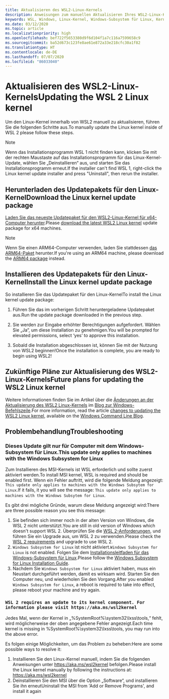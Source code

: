 ```yaml
---
title: Aktualisieren des WSL2-Linux-Kernels
description: Anweisungen zum manuellen Aktualisieren Ihres WSL2-Linux-Kernels
keywords: WSL, Windows, Linux-Kernel, Windows-Subsystem für Linux, Kernel
ms.date: 03/12/2020
ms.topic: article
ms.localizationpriority: high
ms.openlocfilehash: bef722f5653380d9f6d104f1a7c116a7599658c9
ms.sourcegitcommit: ba52d673c123fe8ae61e872a33e218cfc30a1f82
ms.translationtype: HT
ms.contentlocale: de-DE
ms.lasthandoff: 07/07/2020
ms.locfileid: "86033040"
---
```

# <a name="updating-the-wsl-2-linux-kernel"></a><span data-ttu-id="a11c2-104">Aktualisieren des WSL2-Linux-Kernels</span><span class="sxs-lookup"><span data-stu-id="a11c2-104">Updating the WSL 2 Linux kernel</span></span>

<span data-ttu-id="a11c2-105">Um den Linux-Kernel innerhalb von WSL2 manuell zu aktualisieren, führen Sie die folgenden Schritte aus.</span><span class="sxs-lookup"><span data-stu-id="a11c2-105">To manually update the Linux kernel inside of WSL 2 please follow these steps.</span></span>

> [!NOTE] 
> <span data-ttu-id="a11c2-106">Wenn das Installationsprogramm WSL 1 nicht finden kann, klicken Sie mit der rechten Maustaste auf das Installationsprogramm für das Linux-Kernel-Update, wählen Sie „Deinstallieren“ aus, und starten Sie das Installationsprogramm erneut.</span><span class="sxs-lookup"><span data-stu-id="a11c2-106">If the installer can't find WSL 1, right-click the Linux kernel update installer and press "Uninstall", then rerun the installer.</span></span>

## <a name="download-the-linux-kernel-update-package"></a><span data-ttu-id="a11c2-107">Herunterladen des Updatepakets für den Linux-Kernel</span><span class="sxs-lookup"><span data-stu-id="a11c2-107">Download the Linux kernel update package</span></span>

<span data-ttu-id="a11c2-108">[Laden Sie das neueste Updatepaket für den WSL2-Linux-Kernel für x64-Computer herunter](https://wslstorestorage.blob.core.windows.net/wslblob/wsl_update_x64.msi).</span><span class="sxs-lookup"><span data-stu-id="a11c2-108">Please [download the latest WSL2 Linux kernel](https://wslstorestorage.blob.core.windows.net/wslblob/wsl_update_x64.msi) update package for x64 machines.</span></span>

> [!NOTE]
> <span data-ttu-id="a11c2-109">Wenn Sie einen ARM64-Computer verwenden, laden Sie stattdessen [das ARM64-Paket](https://wslstorestorage.blob.core.windows.net/wslblob/wsl_update_arm64.msi) herunter.</span><span class="sxs-lookup"><span data-stu-id="a11c2-109">If you're using an ARM64 machine, please download the [ARM64 package](https://wslstorestorage.blob.core.windows.net/wslblob/wsl_update_arm64.msi) instead.</span></span>

## <a name="install-the-linux-kernel-update-package"></a><span data-ttu-id="a11c2-110">Installieren des Updatepakets für den Linux-Kernel</span><span class="sxs-lookup"><span data-stu-id="a11c2-110">Install the Linux kernel update package</span></span>

<span data-ttu-id="a11c2-111">So installieren Sie das Updatepaket für den Linux-Kernel</span><span class="sxs-lookup"><span data-stu-id="a11c2-111">To install the Linux kernel update package:</span></span>

  1. <span data-ttu-id="a11c2-112">Führen Sie das im vorherigen Schritt heruntergeladene Updatepaket aus.</span><span class="sxs-lookup"><span data-stu-id="a11c2-112">Run the update package downloaded in the previous step.</span></span>

  2. <span data-ttu-id="a11c2-113">Sie werden zur Eingabe erhöhter Berechtigungen aufgefordert. Wählen Sie „Ja“, um diese Installation zu genehmigen.</span><span class="sxs-lookup"><span data-stu-id="a11c2-113">You will be prompted for elevated permissions, select ‘yes’ to approve this installation.</span></span>

  3. <span data-ttu-id="a11c2-114">Sobald die Installation abgeschlossen ist, können Sie mit der Nutzung von WSL2 beginnen!</span><span class="sxs-lookup"><span data-stu-id="a11c2-114">Once the installation is complete, you are ready to begin using WSL2!</span></span>

## <a name="future-plans-for-updating-the-wsl2-linux-kernel"></a><span data-ttu-id="a11c2-115">Zukünftige Pläne zur Aktualisierung des WSL2-Linux-Kernels</span><span class="sxs-lookup"><span data-stu-id="a11c2-115">Future plans for updating the WSL2 Linux kernel</span></span>

<span data-ttu-id="a11c2-116">Weitere Informationen finden Sie im Artikel über die [Änderungen an der Aktualisierung des WSL2 Linux-Kernels](https://devblogs.microsoft.com/commandline/wsl2-will-be-generally-available-in-windows-10-version-2004) im [Blog zur Windows-Befehlszeile](https://aka.ms/cliblog).</span><span class="sxs-lookup"><span data-stu-id="a11c2-116">For more information, read the article [changes to updating the WSL2 Linux kernel](https://devblogs.microsoft.com/commandline/wsl2-will-be-generally-available-in-windows-10-version-2004), available on the [Windows Command Line Blog](https://aka.ms/cliblog).</span></span>

## <a name="troubleshooting"></a><span data-ttu-id="a11c2-117">Problembehandlung</span><span class="sxs-lookup"><span data-stu-id="a11c2-117">Troubleshooting</span></span>

### <a name="this-update-only-applies-to-machines-with-the-windows-subsystem-for-linux"></a><span data-ttu-id="a11c2-118">Dieses Update gilt nur für Computer mit dem Windows-Subsystem für Linux.</span><span class="sxs-lookup"><span data-stu-id="a11c2-118">This update only applies to machines with the Windows Subsystem for Linux</span></span>
<span data-ttu-id="a11c2-119">Zum Installieren des MSI-Kernels ist WSL erforderlich und sollte zuerst aktiviert werden.</span><span class="sxs-lookup"><span data-stu-id="a11c2-119">To install MSI kernel, WSL is required and should be enabled first.</span></span> <span data-ttu-id="a11c2-120">Wenn ein Fehler auftritt, wird die folgende Meldung angezeigt: `This update only applies to machines with the Windows Subsytem for Linux`.</span><span class="sxs-lookup"><span data-stu-id="a11c2-120">If it fails, it you will see the message: `This update only applies to machines with the Windows Subsytem for Linux`.</span></span> 

<span data-ttu-id="a11c2-121">Es gibt drei mögliche Gründe, warum diese Meldung angezeigt wird:</span><span class="sxs-lookup"><span data-stu-id="a11c2-121">There are three possible reason you see this message:</span></span>

1. <span data-ttu-id="a11c2-122">Sie befinden sich immer noch in der alten Version von Windows, die WSL 2 nicht unterstützt.</span><span class="sxs-lookup"><span data-stu-id="a11c2-122">You are still in old version of Windows which doesn't support WSL 2.</span></span> <span data-ttu-id="a11c2-123">Überprüfen Sie die [WSL 2-Anforderungen](https://docs.microsoft.com/windows/wsl/install-win10#update-to-wsl-2), und führen Sie ein Upgrade aus, um WSL 2 zu verwenden.</span><span class="sxs-lookup"><span data-stu-id="a11c2-123">Please check the [WSL 2 requirements](https://docs.microsoft.com/windows/wsl/install-win10#update-to-wsl-2) and upgrade to use WSL 2.</span></span> 
2. <span data-ttu-id="a11c2-124">`Windows Subsystem for Linux` ist nicht aktiviert.</span><span class="sxs-lookup"><span data-stu-id="a11c2-124">`Windows Subsystem for Linux` is not enabled.</span></span> <span data-ttu-id="a11c2-125">Folgen Sie dem [Installationsleitfaden für das Windows-Subsystem für Linux](https://docs.microsoft.com/windows/wsl/install-win10).</span><span class="sxs-lookup"><span data-stu-id="a11c2-125">Please follow the [Windows Subsystem for Linux Installation Guide](https://docs.microsoft.com/windows/wsl/install-win10).</span></span>
3. <span data-ttu-id="a11c2-126">Nachdem Sie `Windows Subsystem for Linux` aktiviert haben, muss ein Neustart durchgeführt werden, damit es wirksam wird. Starten Sie den Computer neu, und wiederholen Sie den Vorgang.</span><span class="sxs-lookup"><span data-stu-id="a11c2-126">After you enabled `Windows Subsystem for Linux`, a reboot is required to take into effect, please reboot your machine and try again.</span></span>

### `WSL 2 requires an update to its kernel component. For information please visit https://aka.ms/wsl2kernel`

<span data-ttu-id="a11c2-127">Jedes Mal, wenn der Kernel in „%SystemRoot%\system32\lxss\tools\,“ fehlt, wird möglicherweise der oben angegebene Fehler angezeigt.</span><span class="sxs-lookup"><span data-stu-id="a11c2-127">Each time kernel is missing in %SystemRoot%\system32\lxss\tools\, you may run into the above error.</span></span>

<span data-ttu-id="a11c2-128">Es folgen einige Möglichkeiten, um das Problem zu beheben:</span><span class="sxs-lookup"><span data-stu-id="a11c2-128">Here are some possible ways to resolve it:</span></span>

1. <span data-ttu-id="a11c2-129">Installieren Sie den Linux-Kernel manuell, indem Sie die folgenden Anweisungen unter https://aka.ms/wsl2kernel befolgen.</span><span class="sxs-lookup"><span data-stu-id="a11c2-129">Please install the Linux kernel manually by following the instructions at: https://aka.ms/wsl2kernel</span></span>
2. <span data-ttu-id="a11c2-130">Deinstallieren Sie den MSI über die Option „Software“, und installieren Sie ihn erneut</span><span class="sxs-lookup"><span data-stu-id="a11c2-130">Uninstall the MSI from 'Add or Remove Programs', and install it again</span></span>
